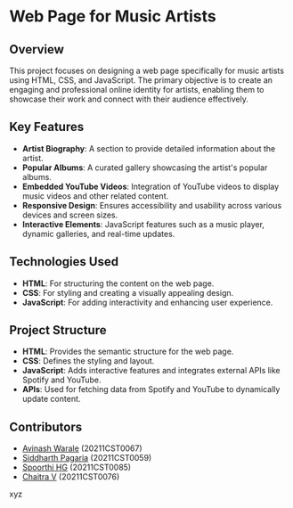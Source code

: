 # Web Page for Music Artists

## Overview
This project focuses on designing a web page specifically for music artists using HTML, CSS, and JavaScript. The primary objective is to create an engaging and professional online identity for artists, enabling them to showcase their work and connect with their audience effectively.

## Key Features
- **Artist Biography**: A section to provide detailed information about the artist.
- **Popular Albums**: A curated gallery showcasing the artist's popular albums.
- **Embedded YouTube Videos**: Integration of YouTube videos to display music videos and other related content.
- **Responsive Design**: Ensures accessibility and usability across various devices and screen sizes.
- **Interactive Elements**: JavaScript features such as a music player, dynamic galleries, and real-time updates.

## Technologies Used
- **HTML**: For structuring the content on the web page.
- **CSS**: For styling and creating a visually appealing design.
- **JavaScript**: For adding interactivity and enhancing user experience.

## Project Structure
- **HTML**: Provides the semantic structure for the web page.
- **CSS**: Defines the styling and layout.
- **JavaScript**: Adds interactive features and integrates external APIs like Spotify and YouTube.
- **APIs**: Used for fetching data from Spotify and YouTube to dynamically update content.


## Contributors

- [Avinash Warale](https://github.com/p4rz1v4l26)    (20211CST0067)
- [Siddharth Pagaria](https://github.com/sidpagaria) (20211CST0059) 
- [Spoorthi HG](https://github.com/spoorthihg25)     (20211CST0085)
- [Chaitra V](https://github.com/chaitra1323)        (20211CST0076)

xyz
